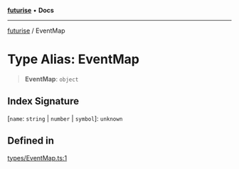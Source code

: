 [**futurise**](../README.md) • **Docs**

***

[futurise](../README.md) / EventMap

# Type Alias: EventMap

> **EventMap**: `object`

## Index Signature

 \[`name`: `string` \| `number` \| `symbol`\]: `unknown`

## Defined in

[types/EventMap.ts:1](https://github.com/nevoland/futurise/blob/1cd28e2a6cbda8f2e58123bfcca390764dde0e9a/lib/types/EventMap.ts#L1)
